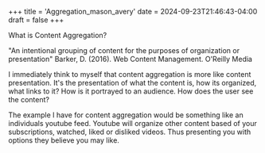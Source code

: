 +++
title = 'Aggregation_mason_avery'
date = 2024-09-23T21:46:43-04:00
draft = false
+++

What is Content Aggregation?

"An intentional grouping of content for the purposes of organization or presentation" Barker, D. (2016). Web Content Management. O'Reilly Media


I immediately think to myself that content aggregation is more like content presentation. It's the presentation of what the content is, how its organized, what links to it? How is it portrayed to an audience. How does the user see the content?

The example I have for content aggregation would be something like an individuals youtube feed. Youtube will organize other content based of your subscriptions, watched, liked or disliked videos. Thus presenting you with options they believe you may like. 